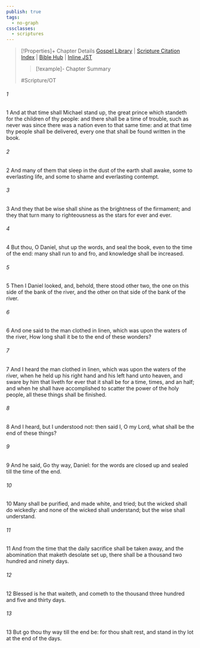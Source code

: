 ```yaml
---
publish: true
tags:
  - no-graph
cssclasses:
  - scriptures
---
```

>[!Properties]+ Chapter Details
>[Gospel Library](https://churchofjesuschrist.org/study/scriptures/ot/dan/12?lang=eng)    |    [Scripture Citation Index](https://scriptures.byu.edu/#07f0c::c07f0c)    |    [Bible Hub](https://biblehub.com/daniel/12.htm)    |    [Inline JST](https://scripturetoolbox.com/html/ic/Daniel/12.html)
>>[!example]- Chapter Summary
>> 
> 
>
>#Scripture/OT
###### 1
1 And at that time shall Michael stand up, the great prince which standeth for the children of thy people: and there shall be a time of trouble, such as never was since there was a nation even to that same time: and at that time thy people shall be delivered, every one that shall be found written in the book.
###### 2
2 And many of them that sleep in the dust of the earth shall awake, some to everlasting life, and some to shame and everlasting contempt.
###### 3
3 And they that be wise shall shine as the brightness of the firmament; and they that turn many to righteousness as the stars for ever and ever.
###### 4
4 But thou, O Daniel, shut up the words, and seal the book, even to the time of the end: many shall run to and fro, and knowledge shall be increased.
###### 5
5 Then I Daniel looked, and, behold, there stood other two, the one on this side of the bank of the river, and the other on that side of the bank of the river.
###### 6
6 And one said to the man clothed in linen, which was upon the waters of the river, How long shall it be to the end of these wonders?
###### 7
7 And I heard the man clothed in linen, which was upon the waters of the river, when he held up his right hand and his left hand unto heaven, and sware by him that liveth for ever that it shall be for a time, times, and an half; and when he shall have accomplished to scatter the power of the holy people, all these things shall be finished.
###### 8
8 And I heard, but I understood not: then said I, O my Lord, what shall be the end of these things?
###### 9
9 And he said, Go thy way, Daniel: for the words are closed up and sealed till the time of the end.
###### 10
10 Many shall be purified, and made white, and tried; but the wicked shall do wickedly: and none of the wicked shall understand; but the wise shall understand.
###### 11
11 And from the time that the daily sacrifice shall be taken away, and the abomination that maketh desolate set up, there shall be a thousand two hundred and ninety days.
###### 12
12 Blessed is he that waiteth, and cometh to the thousand three hundred and five and thirty days.
###### 13
13 But go thou thy way till the end be: for thou shalt rest, and stand in thy lot at the end of the days.
